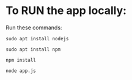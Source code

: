 # To RUN the app locally: 

Run these commands:


`sudo apt install nodejs`


`sudo apt install npm`


`npm install`


`node app.js`

